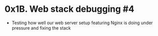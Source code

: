 # 0x1B. Web stack debugging #4

- Testing how well our web server setup featuring Nginx is doing under pressure and fixing the stack

